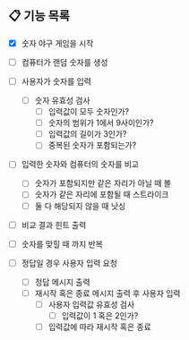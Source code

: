 ## 📋 기능 목록
- [X] 숫자 야구 게임을 시작
- [ ] 컴퓨터가 랜덤 숫자를 생성
- [ ] 사용자가 숫자를 입력
    - [ ] 숫자 유효성 검사
        - [ ] 입력값이 모두 숫자인가?
        - [ ] 숫자의 범위가 1에서 9사이인가?
        - [ ] 입력값의 길이가 3인가?
        - [ ] 중복된 숫자가 포함되는가?

- [ ] 입력한 숫자와 컴퓨터의 숫자를 비교
    - [ ] 숫자가 포함되지만 같은 자리가 아닐 때 볼
    - [ ] 숫자가 같은 자리에 포함될 때 스트라이크
    - [ ] 둘 다 해당되지 않을 때 낫싱
- [ ] 비교 결과 힌트 출력
- [ ] 숫자를 맞힐 때 까지 반복

- [ ] 정답일 경우 사용자 입력 요청
    - [ ] 정답 메시지 출력
    - [ ] 재시작 혹은 종료 메시지 출력 후 사용자 입력
        - [ ] 사용자 입력값 유효성 검사
            - [ ] 입력값이 1 혹은 2인가?
        - [ ] 입력값에 따라 재시작 혹은 종료